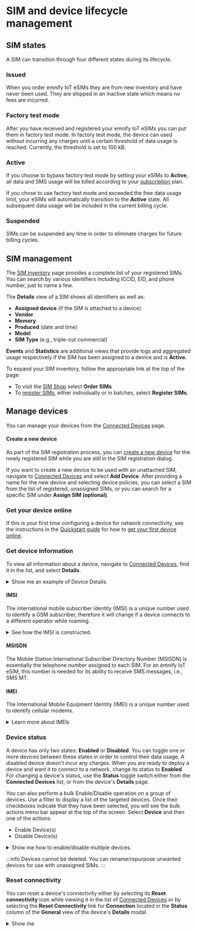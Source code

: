 # SIM and device lifecycle management

## SIM states

A SIM can transition through four different states during its lifecycle.

### Issued

When you order emnify IoT eSIMs they are from new inventory and have never been used.
They are shipped in an inactive state which means no fees are incurred.

### Factory test mode

After you have received and registered your emnify IoT eSIMs you can put them in factory test mode.
In factory test mode, the device can used without incurring any charges until a certain threshold of data usage is reached.
Currently, the threshold is set to 100 kB.

### Active

 If you choose to bypass factory test mode by setting your eSIMs to **Active**, all data and SMS usage will be billed according to your [subscription](/portal/organization/subscription) plan. 

 If you chose to use factory test mode and exceeded the free data usage limit, your eSIMs will automatically transition to the **Active** state.
 All subsequent data usage will be included in the current billing cycle.

 ### Suspended
 
 SIMs can be suspended any time in order to eliminate charges for future billing cycles.

## SIM management

The [SIM inventory](https://portal.emnify.com/sim-inventory) page provides a complete list of your registered SIMs.
You can search by various identifiers including ICCID, EID, and phone number, just to name a few.

The **Details** view of a SIM shows all identifiers as well as:

- **Assigned device** (if the SIM is attached to a device)
- **Vendor**
- **Memory** 
- **Produced** (date and time)
- **Model**
- **SIM Type** (e.g., triple-cut commercial)

**Events** and **Statistics** are additional views that provide logs and aggregated usage respectively if the SIM has been assigned to a device and is **Active**.

To expand your SIM inventory, follow the appropriate link at the top of the page:

- To visit the [SIM Shop](https://portal.emnify.com/sim-order) select **Order SIMs**
- To [register SIMs](https://portal.emnify.com/sim-registration), either individually or in batches, select **Register SIMs**.

## Manage devices

You can manage your devices from the [Connected Devices](https://portal.emnify.com/connected-devices) page.


#### Create a new device 

As part of the SIM registration process, you can [create a new device](/quickstart/register-sims#create-a-new-device) for the newly registered SIM while you are still in the SIM registration dialog.

If you want to create a new device to be used with an unattached SIM, navigate to [Connected Devices](https://portal.emnify.com/connected-devices) and select **Add Device**.
After providing a name for the new device and selecting device policies, you can select a SIM from the list of registered, unassigned SIMs, or you can search for a specific SIM under **Assign SIM (optional)**.

### Get your device online

If this is your first time configuring a device for network connectivity, see the instructions in the [Quickstart guide](/quickstart/) for how to [get your first device online](/apn-configuration).

### Get device information 

To view all information about a device, navigate to [Connected Devices](https://portal.emnify.com/connected-devices), find it in the list, and select **Details**.

<details>
  <summary>Show me an example of Device Details.</summary>
  <img
    src={require('./assets/device-details.png').default}
    alt=""
  />
</details>

#### IMSI

The international mobile subscriber identity (IMSI) is a unique number used to identify a GSM subscriber, therefore it will change if a device connects to a different operator while roaming.

<details>
  <summary>See how the IMSI is constructed.</summary>
  An IMSI is usually a 15-digit number but can be 14 digits in some cases.   
  
  It comprises three components: MCC, MNC, and MSIN.

  MCC: a 3-digit country identifier  
  MNC: an operator identifier (2 or 3 digits)  
  MSIN: an identifier for the connected device (9 or 10 digits)  

  <img
    src={require('./assets/imsi-components-table.png').default}
    style={{width:300}}
    alt=""
  />
</details> 

#### MSISDN

The Mobile Station International Subscriber Directory Number (MSISDN) is essentially the telephone number assigned to each SIM.
For an emnify IoT eSIM, this number is needed for its ability to receive SMS messages, i.e., SMS MT.

#### IMEI

The International Mobile Equipment Identity (IMEI) is a unique number used to identify cellular modems.

<details>
  <summary>Learn more about IMEIs</summary>
  An IMEI has 15 digits (14 digits plus a check digit).

  An IMEISV has 16 digits: (14 digits plus two software version digits).

  For more detailed information, see emnify's IoT Glossary article: [What is an IMEI number?](https://www.emnify.com/iot-glossary/imei-number)

</details>

### Device status

A device has only two states: **Enabled** or **Disabled**.
You can toggle one or more devices between these states in order to control their data usage.
A disabled device doesn't incur any charges.
When you are ready to deploy a device and want it to connect to a network, change its status to **Enabled**.
For changing a device's status, use the **Status** toggle switch either from the **Connected Devices** list, or from the device's **Details** page.

You can also perform a bulk Enable/Disable operation on a group of devices.
Use a filter to display a list of the targeted devices.
Once their checkboxes indicate that they have been selected, you will see the bulk actions menu bar appear at the top of the screen.
Select **Device** and then one of the actions:

- Enable Device(s)
- Disable Device(s)

<details>
  <summary>Show me how to enable/disable multiple devices.</summary>
  <img
    src={require('./assets/bulk-enable-disable.png').default}
    alt=""
  />
</details>

:::info
Devices cannot be deleted.
You can rename/repurpose unwanted devices for use with unassigned SIMs.
:::

### Reset connectivity

You can reset a device's connectivity either by selecting its **Reset connectivity** icon while viewing it in the list of [Connected Devices](https://portal.emnify.com/connected-devices) or by selecting the **Reset Connectivity** link for **Connection** located in the **Status** column of the **General** view of the device's **Details** modal.

<details>
  <summary>Show me</summary>
  <img
    src={require('./assets/connected-devices-reset-connectivity.png').default}
    style={{width:900}}
    alt=""
  />
  <img
    src={require('./assets/device-details-reset-connectivity.png').default}
    style={{width:325}}
    alt=""
  />
</details>
